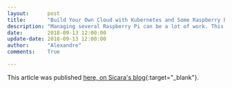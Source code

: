 ```yaml
---
layout:      post
title:       "Build Your Own Cloud with Kubernetes and Some Raspberry Pi"
description: "Managing several Raspberry Pi can be a lot of work. This article will teach you how Kubernetes and Docker will make your life easier."
date:        2018-09-13 12:00:00
update-date: 2018-09-13 12:00:00
author:      "Alexandre"
comments:    True

---
```


This article was published [here, on Sicara's blog](https://blog.sicara.com/build-own-cloud-kubernetes-raspberry-pi-9e5a98741b49){:target="_blank"}.

